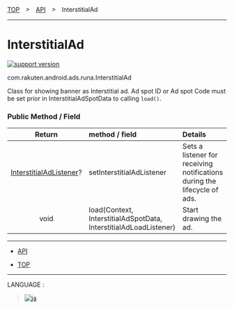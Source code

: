 [TOP](../#top)　>　[API](./README.md)　>　InterstitialAd

---

# InterstitialAd

[![support version](http://img.shields.io/badge/runa-1.6.0+-blueviolet.svg?style=flat)](https://github.com/rakuten-ads/Rakuten-Ads-Android/releases/tag/1.9.1)

com.rakuten.android.ads.runa.InterstitialAd

Class for showing banner as Interstitial ad. Ad spot ID or Ad spot Code must be set prior in InterstitialAdSpotData to calling `load()`.

### Public Method / Field

|Return|method / field|Details|
:---:|:---|:---
[InterstitialAdListener](./InterstitialAdListener.md)? | setInterstitialAdListener | Sets a listener for receiving notifications during the lifecycle of ads.
void | load(Context, InterstitialAdSpotData, InterstitialAdLoadListener) | Start drawing the ad.


---

* [API](./README.md)

* [TOP](/README.md#top)

---
LANGUAGE :
> [![ja](/doc/img/lang/ja.png)](/doc/ja/api/InterstitialAd.md)
